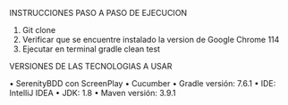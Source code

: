 
INSTRUCCIONES PASO A PASO DE EJECUCION

1. Git clone
2. Verificar que se encuentre instalado la version de Google Chrome 114
3. Ejecutar en terminal gradle clean test




VERSIONES DE LAS TECNOLOGIAS A USAR

• SerenityBDD con ScreenPlay
• Cucumber
• Gradle versión: 7.6.1
• IDE: IntelliJ IDEA
• JDK: 1.8
• Maven versión: 3.9.1
